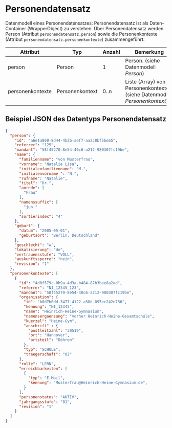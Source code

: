 # Personendatensatz

Datenmodell eines Personendatensatzes: Personendatensatz ist als Daten-Container (WrapperObject) zu verstehen.
Über Personendatensatz werden Person (Attribut `personendatensatz.person`) sowie die Personenkontexte
(Attribut `personendatensatz.personenkontexte`) zusammengeführt.

Attribut | Typ | Anzahl | Bemerkung
--- | --- | --- | ---
person | Person | 1 | Person. (siehe Datenmodell *Person*)
personenkontexte | Personenkontext | 0..n | Liste (Array) von Personenkontexten. (siehe Datenmodell *Personenkontext*)

## Beispiel JSON des Datentyps Personendatensatz

```json
{
  "person": {
    "id": "a6e1a860-8d44-4b2b-aef7-aa2c8bf5beb5",
    "referrer": "125",
    "mandant": "58f45270-8e54-40c6-a212-980307fc19be",
    "name": {
      "familienname": "von Musterfrau",
      "vorname": "Natalie Lisa",
      "initialenfamilienname": "M.",
      "initialenvorname ": "N.",
      "rufname": "Natalie",
      "titel": "Dr.",
      "anrede": [
        "Frau"
      ],
      "namenssuffix": [
        "jun."
      ],
      "sortierindex": "4"
    },
    "geburt": {
      "datum": "2005-05-01",
      "geburtsort": "Berlin, Deutschland"
    },
    "geschlecht": "w",
    "lokalisierung": "de",
    "vertrauensstufe": "VOLL",
    "auskunftssperre": "nein",
    "revision": "1"
  },
  "personenkontexte": [
    {
      "id": "4d0f579c-0b9a-4d3a-b484-87b3bee8a2ad",
      "referrer": "NI_12345_123",
      "mandant": "58f45270-8e54-40c6-a212-980307fc19be",
      "organisation": {
        "id": "b0d7b0dd-3477-4122-a38d-095ec242e786",
        "kennung": "NI_12345",
        "name": "Heinrich-Heine-Gymnasium",
        "namensergaenzung": "vorher Heinrich-Heine-Gesamtschule",
        "kuerzel": "Heine-Gym",
        "anschrift" : {
          "postleitzahl": "30519",
          "ort": "Hannover",
          "ortsteil": "Döhren"
        },
        "typ": "SCHULE",
        "traegerschaft": "02"
      },
      "rolle": "LERN",
      "erreichbarkeiten": [
        {
          "typ": "E-Mail",
          "kennung": "Musterfrau@Heinrich-Heine-Gymnasium.de",
        }
      ],
      "personenstatus": "AKTIV",
      "jahrgangsstufe": "01",
      "revision": "1"
    }
  ]
}
```

